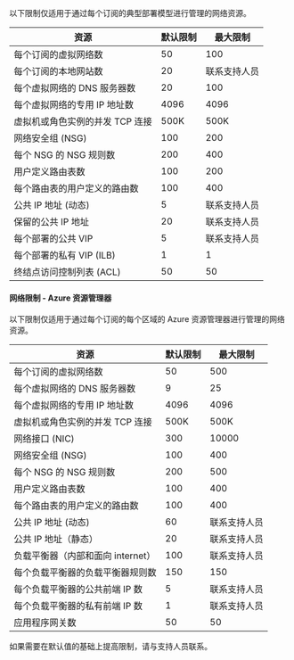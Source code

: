 以下限制仅适用于通过每个订阅的典型部署模型进行管理的网络资源。

资源| 默认限制 | 最大限制
--- | --- | --- 
每个订阅的虚拟网络数 | 50 | 100
每个订阅的本地网站数 | 20 | 联系支持人员
每个虚拟网络的 DNS 服务器数 | 20 | 100
每个虚拟网络的专用 IP 地址数 | 4096 | 4096
虚拟机或角色实例的并发 TCP 连接 | 500K | 500K 
网络安全组 (NSG) | 100 | 200
每个 NSG 的 NSG 规则数 | 200 | 400
用户定义路由表数 | 100 | 200
每个路由表的用户定义的路由数 | 100 | 400
公共 IP 地址 (动态) | 5 | 联系支持人员
保留的公共 IP 地址 | 20 | 联系支持人员
每个部署的公共 VIP | 5 | 联系支持人员
每个部署的私有 VIP (ILB) | 1 | 1
终结点访问控制列表 (ACL) | 50 | 50


#### 网络限制 - Azure 资源管理器

以下限制仅适用于通过每个订阅的每个区域的 Azure 资源管理器进行管理的网络资源。

资源| 默认限制 | 最大限制
--- | --- | ---
每个订阅的虚拟网络数 | 50 | 500
每个虚拟网络的 DNS 服务器数 | 9 | 25
每个虚拟网络的专用 IP 地址数 | 4096 | 4096
虚拟机或角色实例的并发 TCP 连接 | 500K |500K
网络接口 (NIC) | 300 | 10000
网络安全组 (NSG) | 100 | 400
每个 NSG 的 NSG 规则数 | 200 | 500
用户定义路由表数 | 100 | 400
每个路由表的用户定义的路由数 | 100 | 400
公共 IP 地址 (动态) | 60 | 联系支持人员
公共 IP 地址（静态） | 20 | 联系支持人员
负载平衡器（内部和面向 internet） | 100 | 联系支持人员
每个负载平衡器的负载平衡器规则数 | 150 | 150
每个负载平衡器的公共前端 IP 数 | 5 | 联系支持人员
每个负载平衡器的私有前端 IP 数 | 1 | 联系支持人员
应用程序网关数 | 50 | 50

如果需要在默认值的基础上提高限制，请与支持人员联系。

<!---HONumber=Mooncake_0808_2016-->